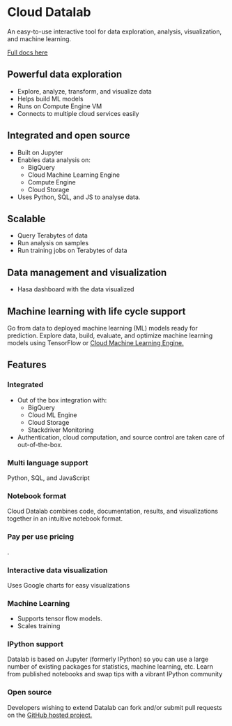 # Cloud Datalab
An easy-to-use interactive tool for data exploration, analysis, visualization, and machine learning.

[Full docs here](https://cloud.google.com/datalab/)

## Powerful data exploration
* Explore, analyze, transform, and visualize data
* Helps build ML models
* Runs on Compute Engine VM
* Connects to multiple cloud services easily

## Integrated and open source
* Built on Jupyter
* Enables data analysis on:
    * BigQuery
    * Cloud Machine Learning Engine
    * Compute Engine
    * Cloud Storage
* Uses Python, SQL, and JS to analyse data.

## Scalable 
* Query Terabytes of data
* Run analysis on samples
* Run training jobs on Terabytes of data

## Data management and visualization
* Hasa dashboard with the data visualized

## Machine learning with life cycle support
Go from data to deployed machine learning (ML) models ready for prediction. Explore data, build, evaluate, and optimize machine learning models using TensorFlow or [Cloud Machine Learning Engine.](../../ml/cloud_ml_engine/cloud_ml_engine.md)


## Features

### Integrated
* Out of the box integration with: 
    * BigQuery
    * Cloud ML Engine
    * Cloud Storage
    * Stackdriver Monitoring
* Authentication, cloud computation, and source control are taken care of out-of-the-box.

### Multi language support
Python, SQL, and JavaScript

### Notebook format
Cloud Datalab combines code, documentation, results, and visualizations together in an intuitive notebook format.

### Pay per use pricing
.

### Interactive data visualization
Uses Google charts for easy visualizations

### Machine Learning
* Supports tensor flow models.
* Scales training

### IPython support
Datalab is based on Jupyter (formerly IPython) so you can use a large number of existing packages for statistics, machine learning, etc. Learn from published notebooks and swap tips with a vibrant IPython community

### Open source
Developers wishing to extend Datalab can fork and/or submit pull requests on the [GitHub hosted project.](https://github.com/GoogleCloudPlatform/datalab)


